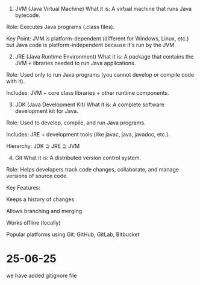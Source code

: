 1. JVM (Java Virtual Machine)
What it is: A virtual machine that runs Java bytecode.

Role: Executes Java programs (.class files).

Key Point: JVM is platform-dependent (different for Windows, Linux, etc.) but Java code is platform-independent because it's run by the JVM.

2. JRE (Java Runtime Environment)
What it is: A package that contains the JVM + libraries needed to run Java applications.

Role: Used only to run Java programs (you cannot develop or compile code with it).

Includes: JVM + core class libraries + other runtime components.

3. JDK (Java Development Kit)
What it is: A complete software development kit for Java.

Role: Used to develop, compile, and run Java programs.

Includes: JRE + development tools (like javac, java, javadoc, etc.).

Hierarchy:
JDK ⊇ JRE ⊇ JVM

4. Git
What it is: A distributed version control system.

Role: Helps developers track code changes, collaborate, and manage versions of source code.

Key Features:

Keeps a history of changes

Allows branching and merging

Works offline (locally)

Popular platforms using Git: GitHub, GitLab, Bitbucket

# 25-06-25
we have added gitignore file
